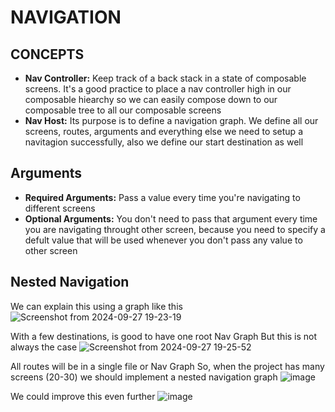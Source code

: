 # NAVIGATION #
## CONCEPTS ##
* **Nav Controller:** Keep track of a back stack in a state of composable screens. It's a good practice to place a nav controller high in our composable hiearchy so we can easily compose down to our composable tree to all our composable screens
*  **Nav Host:** Its purpose is to define a navigation graph. We define all our screens, routes, arguments and everything else we need to setup a navitagion successfully, also we define our start destination as well

## Arguments ##
* **Required Arguments:** Pass a value every time you're navigating to different screens 
* **Optional Arguments:** You don't need to pass that argument every time you are navigating throught other screen, because you need to specify a defult value that will be used whenever you don't pass any value to other screen

## Nested Navigation ##
We can explain this using a graph like this
![Screenshot from 2024-09-27 19-23-19](https://github.com/user-attachments/assets/bf1ab12b-f72a-4b03-a156-ef786aefe883)

With a few destinations, is good to have one root Nav Graph
But this is not always the case
![Screenshot from 2024-09-27 19-25-52](https://github.com/user-attachments/assets/ba442197-f875-485e-86ab-6fc6211a0fd1)

All routes will be in a single file or Nav Graph
So, when the project has many screens (20-30) we should implement a nested navigation graph
![image](https://github.com/user-attachments/assets/98ce0f85-9ab7-456b-b55d-de06b7dd052f)

We could improve this even further
![image](https://github.com/user-attachments/assets/5942e920-bed1-4e49-a140-9c5261f6cafe)
